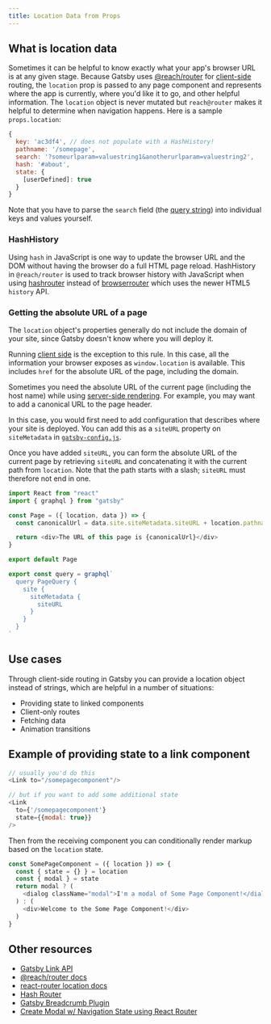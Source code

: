 ```yaml
---
title: Location Data from Props
---
```


## What is location data

Sometimes it can be helpful to know exactly what your app's browser URL is at any given stage. Because Gatsby uses [@reach/router](https://github.com/reach/router) for [client-side](/docs/glossary#client-side) routing, the `location` prop is passed to any page component and represents where the app is currently, where you'd like it to go, and other helpful information. The `location` object is never mutated but `reach@router` makes it helpful to determine when navigation happens. Here is a sample `props.location`:

```js
{
  key: 'ac3df4', // does not populate with a HashHistory!
  pathname: '/somepage',
  search: '?someurlparam=valuestring1&anotherurlparam=valuestring2',
  hash: '#about',
  state: {
    [userDefined]: true
  }
}
```

Note that you have to parse the `search` field (the [query string](https://developer.mozilla.org/en-US/docs/Web/API/URL/search)) into individual keys and values yourself.

### HashHistory

Using `hash` in JavaScript is one way to update the browser URL and the DOM without having the browser do a full HTML page reload. HashHistory in `@reach/router` is used to track browser history with JavaScript when using [hashrouter](https://reacttraining.com/react-router/web/api/HashRouter) instead of [browserrouter](https://reacttraining.com/react-router/web/api/BrowserRouter) which uses the newer HTML5 `history` API.

### Getting the absolute URL of a page

The `location` object's properties generally do not include the domain of your site, since Gatsby doesn't know where you will deploy it.

Running [client side](/docs/glossary#client-side) is the exception to this rule. In this case, all the information your browser exposes as `window.location` is available. This includes `href` for the absolute URL of the page, including the domain.

Sometimes you need the absolute URL of the current page (including the host name) while using [server-side rendering](/docs/glossary#server-side-rendering/). For example, you may want to add a canonical URL to the page header.

In this case, you would first need to add configuration that describes where your site is deployed. You can add this as a `siteURL` property on `siteMetadata` in [`gatsby-config.js`](/docs/reference/config-files/gatsby-config/).

Once you have added `siteURL`, you can form the absolute URL of the current page by retrieving `siteURL` and concatenating it with the current path from `location`. Note that the path starts with a slash; `siteURL` must therefore not end in one.

```jsx:title=src/pages/some-page.js
import React from "react"
import { graphql } from "gatsby"

const Page = ({ location, data }) => {
  const canonicalUrl = data.site.siteMetadata.siteURL + location.pathname

  return <div>The URL of this page is {canonicalUrl}</div>
}

export default Page

export const query = graphql`
  query PageQuery {
    site {
      siteMetadata {
        siteURL
      }
    }
  }
`
```

## Use cases

Through client-side routing in Gatsby you can provide a location object instead of strings, which are helpful in a number of situations:

- Providing state to linked components
- Client-only routes
- Fetching data
- Animation transitions

## Example of providing state to a link component

```jsx:title=index.js
// usually you'd do this
<Link to="/somepagecomponent"/>

// but if you want to add some additional state
<Link
  to={'/somepagecomponent'}
  state={{modal: true}}
/>
```

Then from the receiving component you can conditionally render markup based on the `location` state.

```jsx:title=some-page-component.js
const SomePageComponent = ({ location }) => {
  const { state = {} } = location
  const { modal } = state
  return modal ? (
    <dialog className="modal">I'm a modal of Some Page Component!</dialog>
  ) : (
    <div>Welcome to the Some Page Component!</div>
  )
}
```

## Other resources

- [Gatsby Link API](/docs/reference/built-in-components/gatsby-link/)
- [@reach/router docs](https://reach.tech/router/api/Location)
- [react-router location docs](https://github.com/ReactTraining/react-router/blob/master/packages/react-router/docs/api/location.md)
- [Hash Router](https://reacttraining.com/react-router/web/api/HashRouter)
- [Gatsby Breadcrumb Plugin](/packages/gatsby-plugin-breadcrumb/#breadcrumb-props)
- [Create Modal w/ Navigation State using React Router](https://codedaily.io/tutorials/47/Create-a-Modal-Route-with-Link-and-Nav-State-in-React-Router)
